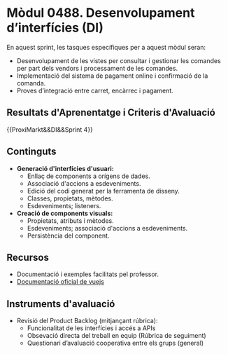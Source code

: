 # **Mòdul 0488**. Desenvolupament d’interfícies (DI)

En aquest sprint, les tasques específiques per a aquest mòdul seran:

* Desenvolupament de les vistes per consultar i gestionar les comandes per part dels vendors i processament de les comandes.
* Implementació del sistema de pagament online i confirmació de la comanda.
* Proves d’integració entre carret, encàrrec i pagament.


## Resultats d'Aprenentatge i Criteris d'Avaluació

{{ProxiMarkt&&DI&&Sprint 4}}

## Continguts

* **Generació d'interfícies d'usuari:**
    * Enllaç de components a orígens de dades.
    * Associació d'accions a esdeveniments.
    * Edició del codi generat per la ferramenta de disseny.
    * Classes, propietats, mètodes.
    * Esdeveniments; listeners.
* **Creació de components visuals:**
    * Propietats, atributs i mètodes.
    * Esdeveniments; associació d'accions a esdeveniments.
    * Persistència del component.

## Recursos

* Documentació i exemples facilitats pel professor.
* [Documentació oficial de vuejs](https://vuejs.org/guide/introduction.html)

## Instruments d'avaluació

* Revisió del Product Backlog (mitjançant rúbrica):  
    * Funcionalitat de les interfícies i accés a APIs
    * Obsevació directa del treball en equip (Rúbrica de seguiment)
    * Questionari d’avaluació cooperativa entre els grups (general)


